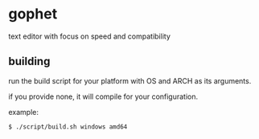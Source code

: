 # gophet
text editor with focus on speed and compatibility

## building
run the build script for your platform with OS and ARCH as its arguments.

if you provide none, it will compile for your configuration.

example:
```console
$ ./script/build.sh windows amd64
```
